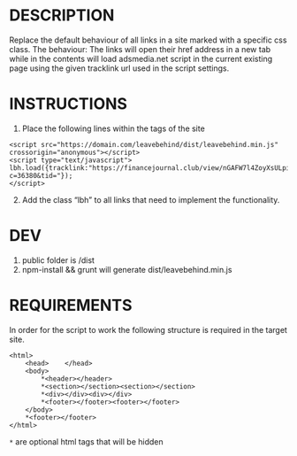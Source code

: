 
# DESCRIPTION
Replace the default behaviour of all links in a site marked with a specific css class.
The behaviour: The links will open their href address in a new tab while in the contents will load adsmedia.net script in the current existing page using the given tracklink url used in the script settings.


# INSTRUCTIONS
1. Place the following lines within the <head></head> tags of the site 
```
<script src="https://domain.com/leavebehind/dist/leavebehind.min.js" crossorigin="anonymous"></script>
<script type="text/javascript">
lbh.load({tracklink:"https://financejournal.club/view/nGAFW7l4ZoyXsULpihQsULpnFPdoNDBjJ7kpOkrW7xOsITHHY?c=36380&tid="});
</script>
```

2. Add the class “lbh” to all links that need to implement the functionality.

# DEV

1. public folder is /dist
2. npm-install && grunt will generate dist/leavebehind.min.js


# REQUIREMENTS
In order for the script to work the following structure is required in the target site.
```
<html>
    <head>    </head>
    <body>
        *<header></header>
        *<section></section><section></section>
        *<div></div><div></div>
        *<footer></footer><footer></footer>
    </body>
    *<footer></footer>
</html>
```
```*``` are optional html tags that will be hidden

